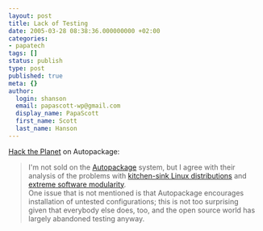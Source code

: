 ```yaml
---
layout: post
title: Lack of Testing
date: 2005-03-28 08:38:36.000000000 +02:00
categories:
- papatech
tags: []
status: publish
type: post
published: true
meta: {}
author:
  login: shanson
  email: papascott-wp@gmail.com
  display_name: PapaScott
  first_name: Scott
  last_name: Hanson
---
```

<p><a title="Hack the Planet: Sunday, March 27, 2005" href="http://wmf.editthispage.com/2005/03/27">Hack the Planet</a> on Autopackage: </p>
<blockquote><p>I'm not sold on the <a href="http://www.autopackage.org/">Autopackage</a> system, but I agree with their analysis of the problems with <a href="http://bylands.dur.ac.uk/%7Emh/autopackage.org/faq.html#2_1">kitchen-sink Linux distributions</a> and <a href="http://bylands.dur.ac.uk/%7Emh/autopackage.org/faq.html#4_1">extreme software modularity</a>.<br />
One issue that is not mentioned is that Autopackage encourages<br />
installation of untested configurations; this is not too surprising<br />
given that everybody else does, too, and the open source world has<br />
largely abandoned testing anyway.</p></blockquote>
